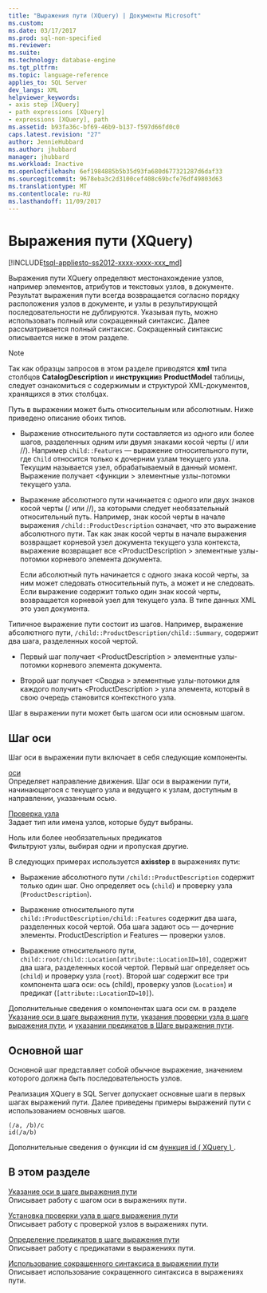 ```yaml
---
title: "Выражения пути (XQuery) | Документы Microsoft"
ms.custom: 
ms.date: 03/17/2017
ms.prod: sql-non-specified
ms.reviewer: 
ms.suite: 
ms.technology: database-engine
ms.tgt_pltfrm: 
ms.topic: language-reference
applies_to: SQL Server
dev_langs: XML
helpviewer_keywords:
- axis step [XQuery]
- path expressions [XQuery]
- expressions [XQuery], path
ms.assetid: b93fa36c-bf69-46b9-b137-f597d66fd0c0
caps.latest.revision: "27"
author: JennieHubbard
ms.author: jhubbard
manager: jhubbard
ms.workload: Inactive
ms.openlocfilehash: 6ef1984885b5b35d93fa680d677321287d6daf33
ms.sourcegitcommit: 9678eba3c2d3100cef408c69bcfe76df49803d63
ms.translationtype: MT
ms.contentlocale: ru-RU
ms.lasthandoff: 11/09/2017
---
```

# <a name="path-expressions-xquery"></a>Выражения пути (XQuery)
[!INCLUDE[tsql-appliesto-ss2012-xxxx-xxxx-xxx_md](../includes/tsql-appliesto-ss2012-xxxx-xxxx-xxx-md.md)]

  Выражения пути XQuery определяют местонахождение узлов, например элементов, атрибутов и текстовых узлов, в документе. Результат выражения пути всегда возвращается согласно порядку расположения узлов в документе, и узлы в результирующей последовательности не дублируются. Указывая путь, можно использовать полный или сокращенный синтаксис. Далее рассматривается полный синтаксис. Сокращенный синтаксис описывается ниже в этом разделе.  
  
> [!NOTE]  
>  Так как образцы запросов в этом разделе приводятся **xml** типа столбцов **CatalogDescription** и **инструкции**в  **ProductModel** таблицы, следует ознакомиться с содержимым и структурой XML-документов, хранящихся в этих столбцах.  
  
 Путь в выражении может быть относительным или абсолютным. Ниже приведено описание обоих типов.  
  
-   Выражение относительного пути составляется из одного или более шагов, разделенных одним или двумя знаками косой черты (/ или //). Например `child::Features` — выражение относительного пути, где `Child` относится только к дочерним узлам текущего узла. Текущим называется узел, обрабатываемый в данный момент. Выражение получает \<функции > элементные узлы-потомки текущего узла.  
  
-   Выражение абсолютного пути начинается с одного или двух знаков косой черты (/ или //), за которыми следует необязательный относительный путь. Например, знак косой черты в начале выражения `/child::ProductDescription` означает, что это выражение абсолютного пути. Так как знак косой черты в начале выражения возвращает корневой узел документа текущего узла контекста, выражение возвращает все \<ProductDescription > элементные узлы-потомки корневого элемента документа.  
  
     Если абсолютный путь начинается с одного знака косой черты, за ним может следовать относительный путь, а может и не следовать. Если выражение содержит только один знак косой черты, возвращается корневой узел для текущего узла. В типе данных XML это узел документа.  
  
 Типичное выражение пути состоит из шагов. Например, выражение абсолютного пути, `/child::ProductDescription/child::Summary`, содержит два шага, разделенных косой чертой.  
  
-   Первый шаг получает \<ProductDescription > элементные узлы-потомки корневого элемента документа.  
  
-   Второй шаг получает \<Сводка > элементные узлы-потомки для каждого получить \<ProductDescription > узла элемента, который в свою очередь становится контекстного узла.  
  
 Шаг в выражении пути может быть шагом оси или основным шагом.  
  
## <a name="axis-step"></a>Шаг оси  
 Шаг оси в выражении пути включает в себя следующие компоненты.  
  
 [оси](../xquery/path-expressions-specifying-axis.md)  
 Определяет направление движения. Шаг оси в выражении пути, начинающегося с текущего узла и ведущего к узлам, доступным в направлении, указанным осью.  
  
 [Проверка узла](../xquery/path-expressions-specifying-node-test.md)  
 Задает тип или имена узлов, которые будут выбраны.  
  
 Ноль или более необязательных предикатов  
 Фильтруют узлы, выбирая одни и пропуская другие.  
  
 В следующих примерах используется **axisstep** в выражениях пути:  
  
-   Выражение абсолютного пути `/child::ProductDescription` содержит только один шаг. Оно определяет ось (`child`) и проверку узла (`ProductDescription`).  
  
-   Выражение относительного пути `child::ProductDescription/child::Features` содержит два шага, разделенных косой чертой. Оба шага задают ось — дочерние элементы. ProductDescription и Features — проверки узлов.  
  
-   Выражение относительного пути, `child::root/child::Location[attribute::LocationID=10]`, содержит два шага, разделенных косой чертой. Первый шаг определяет ось (`child`) и проверку узла (`root`). Второй шаг содержит все три компонента шага оси: ось (child), проверку узлов (`Location`) и предикат (`[attribute::LocationID=10]`).  
  
 Дополнительные сведения о компонентах шага оси см. в разделе [Указание оси в шаге выражения пути](../xquery/path-expressions-specifying-axis.md), [указания проверки узла в шаге выражения пути](../xquery/path-expressions-specifying-node-test.md), и [указании предикатов в Шаге выражения пути](../xquery/path-expressions-specifying-predicates.md).  
  
## <a name="general-step"></a>Основной шаг  
 Основной шаг представляет собой обычное выражение, значением которого должна быть последовательность узлов.  
  
 Реализация XQuery в SQL Server допускает основные шаги в первых шагах выражений пути. Далее приведены примеры выражений пути с использованием основных шагов.  
  
```  
(/a, /b)/c  
id(/a/b)  
```  
  
 Дополнительные сведения о функции id см [функция id &#40; XQuery &#41; ](../xquery/functions-on-sequences-id.md).  
  
## <a name="in-this-section"></a>В этом разделе  
 [Указание оси в шаге выражения пути](../xquery/path-expressions-specifying-axis.md)  
 Описывает работу с шагом оси в выражениях пути.  
  
 [Установка проверки узла в шаге выражения пути](../xquery/path-expressions-specifying-node-test.md)  
 Описывает работу с проверкой узлов в выражениях пути.  
  
 [Определение предикатов в шаге выражения пути](../xquery/path-expressions-specifying-predicates.md)  
 Описывает работу с предикатами в выражениях пути.  
  
 [Использование сокращенного синтаксиса в выражении пути](../xquery/path-expressions-using-abbreviated-syntax.md)  
 Описывает использование сокращенного синтаксиса в выражениях пути.  
  
  
